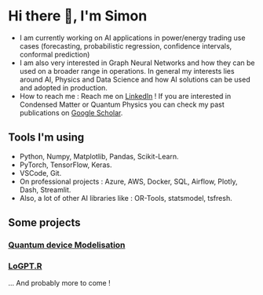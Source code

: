 # Hi there 👋, I'm Simon

- I am currently working on AI applications in power/energy trading use cases (forecasting, probabilistic regression, confidence intervals, conformal prediction)
- I am also very interested in Graph Neural Networks and how they can be used on a broader range in operations. In general my interests lies around AI, Physics and Data Science and how AI solutions can be used and adopted in production.
- How to reach me : Reach me on [LinkedIn](https://www.linkedin.com/in/simon-bertrand-25p7/) ! If you are interested in Condensed Matter or Quantum Physics you can check my past publications on [Google Scholar](https://scholar.google.ca/citations?user=TKro05AAAAAJ&hl).

## Tools I'm using
- Python, Numpy, Matplotlib, Pandas, Scikit-Learn.
- PyTorch, TensorFlow, Keras.
- VSCode, Git.
- On professional projects : Azure, AWS, Docker, SQL, Airflow, Plotly, Dash, Streamlit.
- Also, a lot of other AI libraries like : OR-Tools, statsmodel, tsfresh.

## Some projects

### [Quantum device Modelisation](https://github.com/bers2342/roosbroeck_weyl)

### [LoGPT.R]()

... And probably more to come !

<!--
**bers2342/bers2342** is a ✨ _special_ ✨ repository because its `README.md` (this file) appears on your GitHub profile.

Here are some ideas to get you started:

- 🔭 I’m currently working on ...
- 🌱 I’m currently learning ...
- 👯 I’m looking to collaborate on ...
- 🤔 I’m looking for help with ...
- 💬 Ask me about ...
- 📫 How to reach me: ...
- 😄 Pronouns: ...
- ⚡ Fun fact: ...
-->

